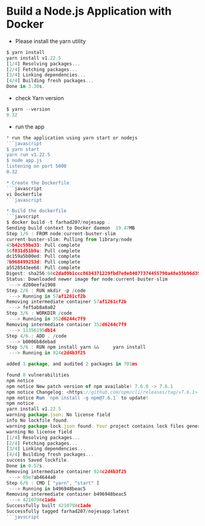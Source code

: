 <h1 id="my-custom-anchor-name">
  Build a Node.js Application with Docker
</h1>

* Please install the yarn utility

```javascript
$ yarn install
yarn install v1.22.5
[1/4] Resolving packages...
[2/4] Fetching packages...
[3/4] Linking dependencies...
[4/4] Building fresh packages...
Done in 3.30s.

```

* check Yarn version

```javascript
$ yarn --version
0.32
```
* run the app 

```javascript
* run the application using yarn start or nodejs 
```javascript
$ yarn start
yarn run v1.22.5
$ node app.js
listening on port 5000
0.32

* Create the Dockerfile 
```javascript
vi Dockerfile
```javascript

* Build the dockerfile
```javscript
$ docker build -t farhad207/nojesapp .
Sending build context to Docker daemon  19.47MB
Step 1/6 : FROM node:current-buster-slim
current-buster-slim: Pulling from library/node
45b42c59be33: Pull complete
56f831d51b9a: Pull complete
dc159a5b00ed: Pull complete
7b968499253d: Pull complete
a5528543ee68: Pull complete
Digest: sha256:04c2da89b1ccc8634371229fbd7e8e84077374455790a48e35b96d351f9cdacf
Status: Downloaded newer image for node:current-buster-slim
 ---> d200eefa1908
Step 2/6 : RUN mkdir -p /code
 ---> Running in 57af1261cf2b
Removing intermediate container 57af1261cf2b
 ---> fef5ab8a8a02
Step 3/6 : WORKDIR /code
 ---> Running in 352d6244c7f9
Removing intermediate container 352d6244c7f9
 ---> 11356195db14
Step 4/6 : ADD . /code
 ---> b0006b8debad
Step 5/6 : RUN npm install yarn &&     yarn install
 ---> Running in 924c2d4b3f25

added 1 package, and audited 2 packages in 701ms

found 0 vulnerabilities
npm notice
npm notice New patch version of npm available! 7.6.0 -> 7.6.1
npm notice Changelog: <https://github.com/npm/cli/releases/tag/v7.6.1>
npm notice Run `npm install -g npm@7.6.1` to update!
npm notice
yarn install v1.22.5
warning package.json: No license field
info No lockfile found.
warning package-lock.json found. Your project contains lock files generated by tools other than Yarn. It is advised not to mix package managers in order to avoid resolution inconsistencies caused by unsynchronized lock files. To clear this warning, remove package-lock.json.
warning No license field
[1/4] Resolving packages...
[2/4] Fetching packages...
[3/4] Linking dependencies...
[4/4] Building fresh packages...
success Saved lockfile.
Done in 0.57s.
Removing intermediate container 924c2d4b3f25
 ---> 89e7ab4644a0
Step 6/6 : CMD [ "yarn", "start" ]
 ---> Running in b496948beac5
Removing intermediate container b496948beac5
 ---> 4210798c1ade
Successfully built 4210798c1ade
Successfully tagged farhad207/nojesapp:latest
```javscript



